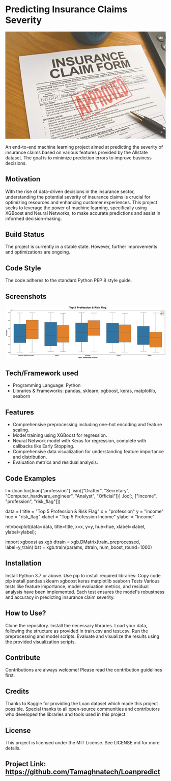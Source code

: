 # Predicting Insurance Claims Severity

![Predicting Insurance Claims Severity Logo](logo.jpg)

An end-to-end machine learning project aimed at predicting the severity of insurance claims based on various features provided by the Allstate dataset. The goal is to minimize prediction errors to improve business decisions.

## Motivation

With the rise of data-driven decisions in the insurance sector, understanding the potential severity of insurance claims is crucial for optimizing resources and enhancing customer experiences. This project seeks to leverage the power of machine learning, specifically using XGBoost and Neural Networks, to make accurate predictions and assist in informed decision-making.

## Build Status

The project is currently in a stable state. However, further improvements and optimizations are ongoing.

## Code Style

The code adheres to the standard Python PEP 8 style guide.

## Screenshots

![Visualization of one result](ss.png)

## Tech/Framework used

- Programming Language: Python
- Libraries & Frameworks: pandas, sklearn, xgboost, keras, matplotlib, seaborn

## Features

- Comprehensive preprocessing including one-hot encoding and feature scaling.
- Model training using XGBoost for regression.
- Neural Network model with Keras for regression, complete with callbacks like Early Stopping.
- Comprehensive data visualization for understanding feature importance and distribution.
- Evaluation metrics and residual analysis.

## Code Examples
I = (loan.loc[loan["profession"]
         .isin(["Drafter", "Secretary", "Computer_hardware_engineer", "Analyst", "Official"])]
         .loc[:, ["income", "profession", "risk_flag"]])

data = I
title = "Top 5 Profession & Risk Flag"
x = "profession"
y = "income"
hue = "risk_flag"
xlabel = "Top 5 Profession Income"
ylabel = "Income"

mtvboxplot(data=data, title=title, x=x, y=y,
           hue=hue, xlabel=xlabel, ylabel=ylabel);

import xgboost as xgb
dtrain = xgb.DMatrix(train_preprocessed, label=y_train)
bst = xgb.train(params, dtrain, num_boost_round=1000)

## Installation
Install Python 3.7 or above.
Use pip to install required libraries:
Copy code
pip install pandas sklearn xgboost keras matplotlib seaborn
Tests
Various tests like feature importance, model evaluation metrics, and residual analysis have been implemented. Each test ensures the model's robustness and accuracy in predicting insurance claim severity.

## How to Use?
Clone the repository.
Install the necessary libraries.
Load your data, following the structure as provided in train.csv and test.csv.
Run the preprocessing and model scripts.
Evaluate and visualize the results using the provided visualization scripts.

## Contribute
Contributions are always welcome! Please read the contribution guidelines first.

## Credits
Thanks to Kaggle for providing the Loan dataset which made this project possible. Special thanks to all open-source communities and contributors who developed the libraries and tools used in this project.

## License
This project is licensed under the MIT License. See LICENSE.md for more details.


## Project Link: https://github.com/Tamaghnatech/Loanpredict

